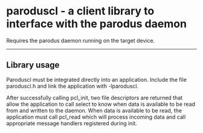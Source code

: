 # paroduscl - a client library to interface with the parodus daemon

Requires the parodus daemon running on the target device.

----

## Library usage

Paroduscl must be integrated directly into an application.  Include the file paroduscl.h and link the application with -lparoduscl.

After successfully calling pcl_init, two file descriptors are returned that allow the application to call select to know when data is available to be read from and written to the daemon.  When data is available to be read, the application must call pcl_read which will process incoming data and call appropriate message handlers registered during init.

